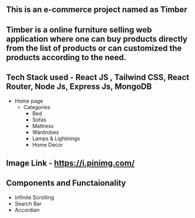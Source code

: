 ## This is an e-commerce project named as Timber

## Timber is a online furniture selling web application where one can buy products directly from the list of products or can customized the products according to the need.

## Tech Stack used - React JS , Tailwind CSS, React Router, Node Js, Express Js, MongoDB

- Home page
  - Categories
    - Bed
    - Sofas
    - Mattress
    - Wardrobes
    - Lamps & Lightnings
    - Home Decor

## Image Link - https://i.pinimg.com/

## Components and Functaionality

- Infinite Scrolling
- Search Bar
- Accordian
